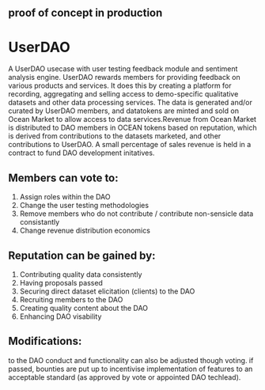 ## proof of concept in production

# UserDAO
A UserDAO usecase with user testing feedback module and sentiment analysis engine. UserDAO rewards members for providing feedback on various products and services. It does this by creating a platform for recording, aggregating and selling access to demo-specific qualitative datasets and other data processing services. The data is generated and/or curated by UserDAO members, and datatokens are minted and sold on Ocean Market to allow access to data services.Revenue from Ocean Market is distributed to DAO members in OCEAN tokens based on reputation, which is derived from contributions to the datasets marketed, and other contributions to UserDAO. A small percentage of sales revenue is held in a contract to fund DAO development initatives.

## Members can vote to:
1) Assign roles within the DAO 
2) Change the user testing methodologies 
3) Remove members who do not contribute / contribute non-sensicle data consistantly
4) Change revenue distribution economics

## Reputation can be gained by:
1) Contributing quality data consistently 
2) Having proposals passed 
3) Securing direct dataset elicitation (clients) to the DAO
4) Recruiting members to the DAO
5) Creating quality content about the DAO
6) Enhancing DAO visability

## Modifications:
to the DAO conduct and functionality can also be adjusted though voting. if passed, bounties are put up to incentivise implementation of features to an acceptable standard (as approved by vote or appointed DAO techlead).
